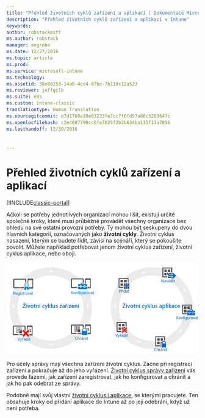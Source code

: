 ```yaml
---
title: "Přehled životních cyklů zařízení a aplikací | Dokumentace Microsoftu"
description: "Přehled životních cyklů zařízení a aplikací v Intune"
keywords: 
author: robstackmsft
ms.author: robstack
manager: angrobe
ms.date: 12/27/2016
ms.topic: article
ms.prod: 
ms.service: microsoft-intune
ms.technology: 
ms.assetid: 38e08253-14a0-4cc4-87be-7b110c12a523
ms.reviewer: jeffgilb
ms.suite: ems
ms.custom: intune-classic
translationtype: Human Translation
ms.sourcegitcommit: e7d1760a10e63233fe7cc7f6fd57a68c5283647c
ms.openlocfilehash: c2e4087790cc6fe7025f2b3b634ba115f13a7856
ms.lasthandoff: 12/30/2016


---
```


# <a name="overview-of-device-and-app-lifecycles"></a>Přehled životních cyklů zařízení a aplikací

[!INCLUDE[classic-portal](../includes/classic-portal.md)]

Ačkoli se potřeby jednotlivých organizací mohou lišit, existují určité společné kroky, které musí průběžně provádět všechny organizace bez ohledu na své ostatní provozní potřeby. Ty mohou být seskupeny do dvou hlavních kategorií, označovaných jako **životní cykly**. Životní cyklus nasazení, kterým se budete řídit, závisí na scénáři, který se pokoušíte povolit. Můžete například potřebovat jenom životní cyklus zařízení, životní cyklus aplikace, nebo obojí.

![Životní cyklus MDM a aplikace](./media/device-app-lifecycle.png "životní cykly mobilních zařízení a aplikací")

Pro účely správy mají všechna zařízení životní cyklus. Začne při registraci zařízení a pokračuje až do jeho vyřazení. [Životní cyklus správy zařízení](overview-of-device-lifecycle-in-microsoft-intune.md) vás provede fázemi, jak zařízení zaregistrovat, jak ho konfigurovat a chránit a jak ho pak odebrat ze správy.

Podobně mají svůj vlastní [životní cyklus i aplikace](overview-of-app-lifecycle-in-microsoft-intune.md), se kterými pracujete. Ten obsahuje kroky od přidání aplikace do Intune až po její odebrání, když už není potřeba.

